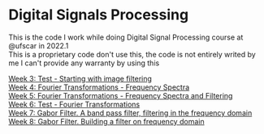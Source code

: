 # Digital Signals Processing

This is the code I work while doing Digital Signal Processing course at @ufscar in 2022.1 \
This is a proprietary code don't use this, the code is not entirely writed by me I can't provide any warranty by using this

[Week 3: Test - Starting with image filtering](https://github.com/arthunix/DigitalSignalProcessing/blob/main/week3/week3.ipynb) \
[Week 4: Fourier Transformations - Frequency Spectra](https://github.com/arthunix/DigitalSignalProcessing/blob/main/week4/week4.ipynb) \
[Week 5: Fourier Transformations - Frequency Spectra and Filtering](https://github.com/arthunix/DigitalSignalProcessing/blob/main/week5/week5.ipynb) \
[Week 6: Test - Fourier Transformations](https://github.com/arthunix/DigitalSignalProcessing/blob/main/week6/week6.ipynb) \
[Week 7: Gabor Filter. A band pass filter, filtering in the frequency domain](https://github.com/arthunix/DigitalSignalProcessing/blob/main/week7/week7.ipynb) \
[Week 8: Gabor Filter. Building a filter on frequency domain](https://github.com/arthunix/DigitalSignalProcessing/blob/main/week8/week8.ipynb)
